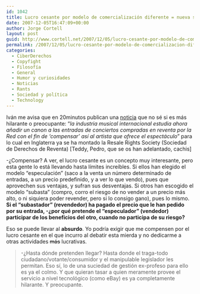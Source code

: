 ```yaml
---
id: 1042
title: Lucro cesante por modelo de comercialización diferente = nueva suciedad de gestión
date: 2007-12-05T16:47:09+00:00
author: Jorge Cortell
layout: post
guid: http://www.cortell.net/2007/12/05/lucro-cesante-por-modelo-de-comercializacion-diferente-nueva-suciedad-de-gestion/
permalink: /2007/12/05/lucro-cesante-por-modelo-de-comercializacion-diferente-nueva-suciedad-de-gestion/
categories:
  - CiberDerechos
  - Copyfight
  - Filosofí­a
  - General
  - Humor y curiosidades
  - Noticias
  - Rants
  - Sociedad y polí­tica
  - Technology
---
```

Iván me avisa que en 20minutos publican una <a target="_blank" title="noticia original en 20minutos" href="http://www.20minutos.es/noticia/317005/0/canon/reventa/williams/">noticia</a> que no sé si es más hilarante o preocupante: &#8220;_la industria musical internacional estudia ahora añadir un canon a las entradas de conciertos compradas en reventa por la Red con el fin de &#8216;compensar&#8217; así­ al artista que ofrece el espectáculo_&#8221; para lo cual en Inglaterra ya se ha montado la Resale Rights Society (Sociedad de Derechos de Reventa) [Teddy, Pedro, que se os han adelantado, cachis]

-¿Compensar? A ver, el lucro cesante es un concepto muy interesante, pero esta gente lo está llevando hasta lí­mites increí­bles. Si ellos han elegido el modelo &#8220;especulación&#8221; (saco a la venta un número determinado de entradas, a un precio predefinido, y a ver lo que vendo), pues que aprovechen sus ventajas, y sufran sus desventajas. Si otros han escogido el modelo &#8220;subasta&#8221; (compro, corro el riesgo de no vender a un precio más alto, o ni siquiera poder revender, pero si lo consigo gano), pues lo mismo. **Si el &#8220;subastador&#8221; (revendedor) ha pagado el precio que le han pedido por su entrada, -¿por qué pretende el &#8220;especulador&#8221; (vendedor) participar de los beneficios del otro, cuando no participa de su riesgo?**

Eso se puede llevar al **absurdo**. Yo podrí­a exigir que me compensen por el lucro cesante en el que incurro al debatir esta mierda y no dedicarme a otras actividades <strike>más</strike> lucrativas.

> -¿Hasta dónde pretenden llegar? Hasta donde el traga-todo ciudadano/votante/consumidor y el manipulable legislador les permitan. Eso sí­, lo de una suciedad de gestión ex-profeso para ello es ya el colmo. Y que quieran tasar a quien meramente provee el servicio a nivel tecnológico (como eBay) es ya completamente hilarante. Y preocupante.